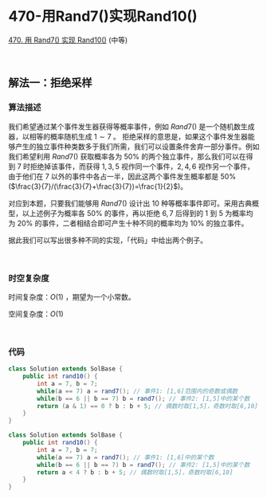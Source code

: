# 470-用Rand7()实现Rand10()

[470. 用 Rand7() 实现 Rand10()](https://leetcode.cn/problems/implement-rand10-using-rand7/) (中等)

<br />

## 解法一：拒绝采样

### 算法描述

我们希望通过某个事件发生器获得等概率事件，例如 $Rand7()$ 是一个随机数生成器，以相等的概率随机生成 $1 \sim 7$ 。 拒绝采样的意思是，如果这个事件发生器能够产生的独立事件种类数多于我们所需，我们可以设置条件舍弃一部分事件。例如我们希望利用 $Rand7()$ 获取概率各为 $50\%$ 的两个独立事件，那么我们可以在得到 $7$ 时拒绝掉该事件，而获得 $1,3,5$ 视作同一个事件，$2,4,6$ 视作另一个事件，由于他们在 $7$ 以外的事件中各占一半，因此这两个事件发生概率都是 $50\%$ ($\frac{3}{7}/(\frac{3}{7}+\frac{3}{7})=\frac{1}{2}$)。

对应到本题，只要我们能够用 $Rand7()$ 设计出 $10$ 种等概率事件即可。采用古典概型，以上述例子为概率各 $50\%$ 的事件，再以拒绝 $6,7$ 后得到的 $1$ 到 $5$ 为概率均为 $20\%$ 的事件，二者相结合即可产生十种不同的概率均为 $10\%$ 的独立事件。

据此我们可以写出很多种不同的实现，「代码」中给出两个例子。

<br />

### 时空复杂度

时间复杂度：$O(1)$ ，期望为一个小常数。

空间复杂度：$O(1)$

<br />

### 代码

```java
class Solution extends SolBase {
    public int rand10() {
        int a = 7, b = 7;
        while(a == 7) a = rand7(); // 事件1: [1,6]范围内的奇数或偶数
        while(b == 6 || b == 7) b = rand7(); // 事件2: [1,5]中的某个数
        return (a & 1) == 0 ? b : b + 5; // 偶数时取[1,5]，奇数时取[6,10]
    }
}
```

```java
class Solution extends SolBase {
    public int rand10() {
        int a = 7, b = 7;
        while(a == 7) a = rand7(); // 事件1: [1,6]中的某个数
        while(b == 6 || b == 7) b = rand7(); // 事件2: [1,5]中的某个数
        return a < 4 ? b : b + 5; // 偶数时取[1,5]，奇数时取[6,10]
    }
}
```

<br />

